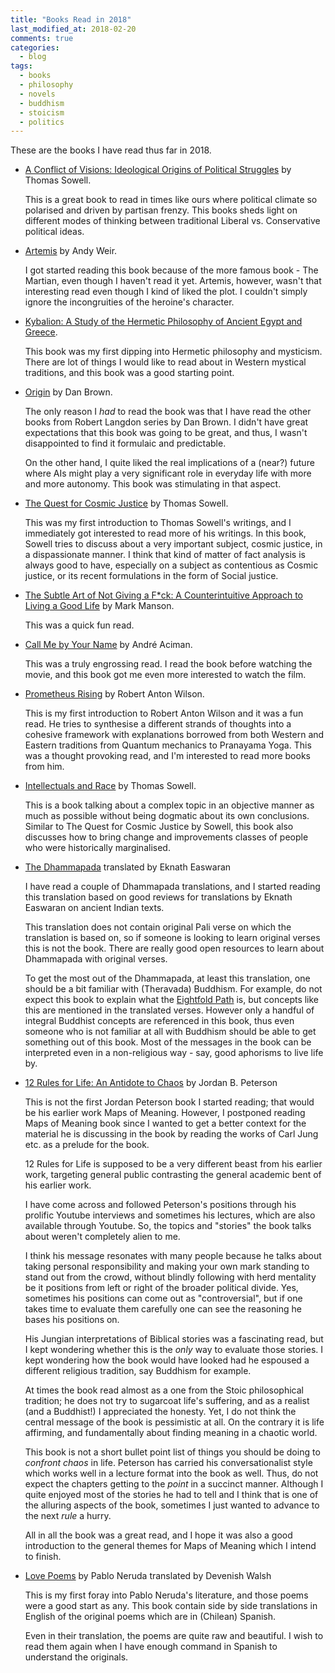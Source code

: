 ```yaml
---
title: "Books Read in 2018"
last_modified_at: 2018-02-20
comments: true
categories:
  - blog
tags:
  - books
  - philosophy
  - novels
  - buddhism
  - stoicism
  - politics
---
```


These are the books I have read thus far in 2018.

- [A Conflict of Visions: Ideological Origins of Political Struggles](https://www.goodreads.com/book/show/3047.A_Conflict_of_Visions) by Thomas Sowell.

  This is a great book to read in times like ours where political climate so
  polarised and driven by partisan frenzy. This books sheds light on different
  modes of thinking between traditional Liberal vs. Conservative political
  ideas.

- [Artemis](https://www.goodreads.com/book/show/34928122-artemis) by Andy Weir.

  I got started reading this book because of the more famous book - The Martian,
  even though I haven't read it yet. Artemis, however, wasn't that interesting
  read even though I kind of liked the plot. I couldn't simply ignore the
  incongruities of the heroine's character.

- [Kybalion: A Study of the Hermetic Philosophy of Ancient Egypt and Greece](https://www.goodreads.com/book/show/1363427.Kybalion).

  This book was my first dipping into Hermetic philosophy and mysticism. There
  are lot of things I would like to read about in Western mystical traditions,
  and this book was a good starting point.

- [Origin](https://www.goodreads.com/book/show/32283133-origin) by Dan Brown.

  The only reason I _had_ to read the book was that I have read the other books
  from Robert Langdon series by Dan Brown. I didn't have great expectations that
  this book was going to be great, and thus, I wasn't disappointed to find it
  formulaic and predictable.

  On the other hand, I quite liked the real implications of a (near?) future
  where AIs might play a very significant role in everyday life with more and
  more autonomy. This book was stimulating in that aspect.

- [The Quest for Cosmic Justice](https://www.goodreads.com/book/show/86312.The_Quest_for_Cosmic_Justice) by Thomas Sowell.

  This was my first introduction to Thomas Sowell's writings, and I immediately
  got interested to read more of his writings. In this book, Sowell tries to
  discuss about a very important subject, cosmic justice, in a dispassionate
  manner. I think that kind of matter of fact analysis is always good to have,
  especially on a subject as contentious as Cosmic justice, or its recent
  formulations in the form of Social justice.

- [The Subtle Art of Not Giving a F*ck: A Counterintuitive Approach to Living a Good Life](https://www.goodreads.com/book/show/28257707-the-subtle-art-of-not-giving-a-f-ck) by Mark Manson.

  This was a quick fun read.

- [Call Me by Your Name](https://www.goodreads.com/book/show/98687.Call_Me_by_Your_Name) by André
  Aciman.

  This was a truly engrossing read. I read the book before watching the movie,
  and this book got me even more interested to watch the film.

- [Prometheus Rising](https://www.goodreads.com/book/show/28597.Prometheus_Rising) by Robert Anton Wilson.

  This is my first introduction to Robert Anton Wilson and it was a fun read. He
  tries to synthesise a different strands of thoughts into a cohesive framework
  with explanations borrowed from both Western and Eastern traditions from
  Quantum mechanics to Pranayama Yoga. This was a thought provoking read, and
  I'm interested to read more books from him.

- [Intellectuals and
  Race](https://www.goodreads.com/book/show/16280863-intellectuals-and-race) by
  Thomas Sowell.

  This is a book talking about a complex topic in an objective manner as much as
  possible without being dogmatic about its own conclusions. Similar to The
  Quest for Cosmic Justice by Sowell, this book also discusses how to bring
  change and improvements classes of people who were historically marginalised.

- [The Dhammapada](https://www.goodreads.com/book/show/8763142-the-dhammapada) translated by Eknath Easwaran

  I have read a couple of Dhammapada translations, and I started reading this
  translation based on good reviews for translations by Eknath Easwaran on
  ancient Indian texts.

  This translation does not contain original Pali verse on which the translation
  is based on, so if someone is looking to learn original verses this is not the
  book. There are really good open resources to learn about Dhammapada with
  original verses.

  To get the most out of the Dhammapada, at least this translation, one should
  be a bit familiar with (Theravada) Buddhism. For example, do not expect this
  book to explain what the [Eightfold Path](https://en.wikipedia.org/wiki/Noble_Eightfold_Path)
  is, but concepts like this are mentioned in the translated verses. However
  only a handful of integral Buddhist concepts are referenced in this book, thus
  even someone who is not familiar at all with Buddhism should be able to get
  something out of this book. Most of the messages in the book can be
  interpreted even in a non-religious way - say, good aphorisms to live life by.

- [12 Rules for Life: An Antidote to Chaos](https://www.goodreads.com/book/show/30257963-12-rules-for-life) by Jordan B. Peterson

  This is not the first Jordan Peterson book I started reading; that would be
  his earlier work Maps of Meaning. However, I postponed reading Maps of Meaning
  book since I wanted to get a better context for the material he is discussing
  in the book by reading the works of Carl Jung etc. as a prelude for the book.

  12 Rules for Life is supposed to be a very different beast from his earlier
  work, targeting general public contrasting the general academic bent of his
  earlier work.

  I have come across and followed Peterson's positions through his prolific
  Youtube interviews and sometimes his lectures, which are also available
  through Youtube. So, the topics and "stories" the book talks about weren't
  completely alien to me.

  I think his message resonates with many people because he talks about taking
  personal responsibility and making your own mark standing to stand out from
  the crowd, without blindly following with herd mentality be it positions from
  left or right of the broader political divide. Yes, sometimes his positions
  can come out as "controversial", but if one takes time to evaluate them
  carefully one can see the reasoning he bases his positions on.

  His Jungian interpretations of Biblical stories was a fascinating read, but I
  kept wondering whether this is the _only_ way to evaluate those stories. I
  kept wondering how the book would have looked had he espoused a different
  religious tradition, say Buddhism for example.

  At times the book read almost as a one from the Stoic philosophical tradition;
  he does not try to sugarcoat life's suffering, and as a realist (and a
  Buddhist!) I appreciated the honesty. Yet, I do not think the central message
  of the book is pessimistic at all. On the contrary it is life affirming, and
  fundamentally about finding meaning in a chaotic world.

  This book is not a short bullet point list of things you should be doing to
  _confront chaos_ in life. Peterson has carried his conversationalist style
  which works well in a lecture format into the book as well. Thus, do not
  expect the chapters getting to the _point_ in a succinct manner. Although I
  quite enjoyed most of the stories he had to tell and I think that is one of
  the alluring aspects of the book, sometimes I just wanted to advance to the
  next _rule_ a hurry.

  All in all the book was a great read, and I hope it was also a good
  introduction to the general themes for Maps of Meaning which I intend to
  finish.

- [Love Poems](https://www.goodreads.com/book/show/980426.Love_Poems) by Pablo Neruda translated by Devenish Walsh

  This is my first foray into Pablo Neruda's literature, and those poems were a
  good start as any. This book contain side by side translations in English of
  the original poems which are in (Chilean) Spanish.
  
  Even in their translation, the poems are quite raw and beautiful. I wish to
  read them again when I have enough command in Spanish to understand the
  originals.
